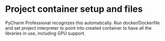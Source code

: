 # Project container setup and files

PyCharm Professional recognizes this automatically. 
Run docker/Dockerfile and set project interpreter to point into created container to have all the libraries in use, including GPU support.

